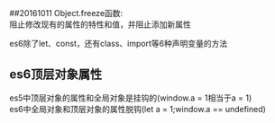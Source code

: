 ##20161011
Object.freeze函数:  
阻止修改现有的属性的特性和值，并阻止添加新属性

es6除了let、const，还有class、import等6种声明变量的方法  
## es6顶层对象属性
es5中顶层对象的属性和全局对象是挂钩的(window.a = 1相当于a = 1)  
es6中全局对象和顶层对象的属性脱钩(let a = 1;window.a == undefined)

